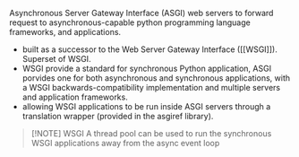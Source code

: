 Asynchronous Server Gateway Interface (ASGI)
web servers to forward request to asynchronous-capable python programming language frameworks, and applications.
- built as a successor to the Web Server Gateway Interface ([[WSGI]]). Superset of WSGI.
- WSGI provide a standard for synchronous Python application, ASGI porvides one for both asynchronous and synchronous applications, with a WSGI backwards-compatibility implementation and multiple servers and application frameworks.
- allowing WSGI applications to be run inside ASGI servers through a translation wrapper (provided in the asgiref library).
>[!NOTE] WSGI
>A thread pool can be used to run the synchronous WSGI applications away from the async event loop
>
